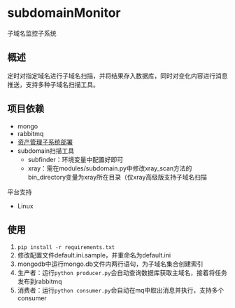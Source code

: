 # subdomainMonitor
子域名监控子系统
## 概述
定时对指定域名进行子域名扫描，并将结果存入数据库，同时对变化内容进行消息推送，支持多种子域名扫描工具。


## 项目依赖
- mongo
- rabbitmq
- [资产管理子系统部署](https://github.com/smilexxfire/assertManager)
- subdomain扫描工具
  - subfinder：环境变量中配置好即可
  - xray：需在modules/subdomain.py中修改xray_scan方法的bin_directory变量为xray所在目录（仅xray高级版支持子域名扫描

平台支持
- Linux
## 使用
1. `pip install -r requirements.txt`
2. 修改配置文件default.ini.sample，并重命名为default.ini
3. mongodb中运行mongo.db文件内两行语句，为子域名集合创建索引
4. 生产者：运行`python producer.py`会自动查询数据库获取主域名，接着将任务发布到rabbitmq
5. 消费者：运行`python consumer.py`会自动在mq中取出消息并执行，支持多个consumer

